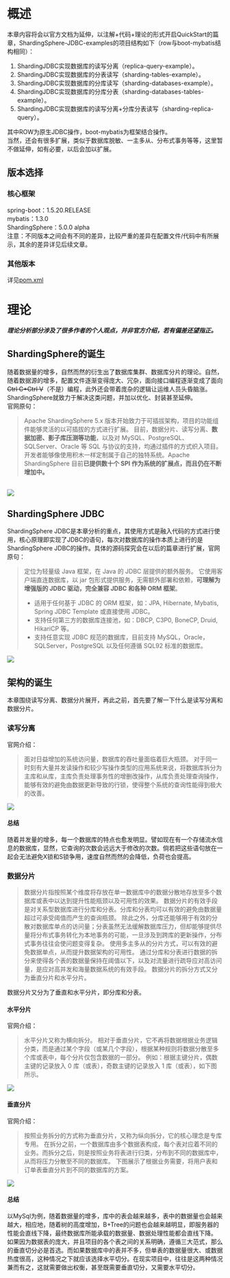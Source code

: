 # 概述
本章内容将会以官方文档为延伸，以注解+代码+理论的形式开启QuickStart的篇章，ShardingSphere-JDBC-examples的项目结构如下（row与boot-mybatis结构相同）：

1. ShardingJDBC实现数据库的读写分离（replica-query-example）。
1. ShardingJDBC实现数据库的分表读写（sharding-tables-example）。
1. ShardingJDBC实现数据库的分库读写（sharding-databases-example）。
1. ShardingJDBC实现数据库的分库分表（sharding-databases-tables-example）。
1. ShardingJDBC实现数据库的读写分离+分库分表读写（sharding-replica-query）。

其中ROW为原生JDBC操作，boot-mybatis为框架结合操作。<br />当然，还会有很多扩展，类似于数据库脱敏、一主多从、分布式事务等等，这里暂不做延伸，如有必要，以后会加以扩展。
## 版本选择
### 核心框架
spring-boot：1.5.20.RELEASE<br />mybatis：1.3.0<br />ShardingSphere：5.0.0 alpha<br />注意：不同版本之间会有不同的差异，比较严重的差异在配置文件/代码中有所展示，其余的差异详见后续文章。
### 其他版本
详见[pom.xml](pom.xml)
# 理论
_**理论分析部分涉及了很多作者的个人观点，并非官方介绍，若有偏差还望指正。**_
## ShardingSphere的诞生
随着数据量的增多，自然而然的衍生出了数据库集群、数据库分片的理论。自然，随着数据源的增多，配置文件逐渐变得庞大、冗杂，面向接口编程逐渐变成了面向~~Ctrl C+Ctrl V~~（不是）编程，此外还会带着庞杂的逻辑让运维人员头昏脑涨。ShardingSphere就致力于解决这类问题，并加以优化、封装甚至延伸。<br />官网原句：
> Apache ShardingSphere 5.x 版本开始致力于可插拔架构，项目的功能组件能够灵活的以可插拔的方式进行扩展。 目前，数据分片、读写分离、**数据加密、影子库压测等功能**，以及对 MySQL、PostgreSQL、SQLServer、Oracle 等 SQL 与协议的支持，均通过插件的方式织入项目。 开发者能够像使用积木一样定制属于自己的独特系统。Apache ShardingSphere 目前**已提供数十个 SPI 作为系统的扩展点，而且仍在不断增加中。**

<br />![](https://cdn.nlark.com/yuque/0/2020/png/485026/1609222444273-1549e5d4-fda7-4d31-9861-79e01b68be19.png#align=left&display=inline&height=799&margin=%5Bobject%20Object%5D&originHeight=799&originWidth=1424&size=0&status=done&style=none&width=1424)<br />

## ShardingSphere JDBC
ShardingSphere JDBC是本章分析的重点，其使用方式是融入代码的方式进行使用，核心原理即实现了JDBC的语句，每次对数据库的操作本质上进行的是ShardingSphere JDBC的操作。具体的源码探究会在以后的篇章进行扩展，官网原句：
> 定位为轻量级 Java 框架，在 Java 的 JDBC 层提供的额外服务。 它使用客户端直连数据库，以 jar 包形式提供服务，无需额外部署和依赖，**可理解为增强版的 JDBC 驱动，完全兼容 JDBC 和各种 ORM 框架**。
> - 适用于任何基于 JDBC 的 ORM 框架，如：JPA, Hibernate, Mybatis, Spring JDBC Template 或直接使用 JDBC。
> - 支持任何第三方的数据库连接池，如：DBCP, C3P0, BoneCP, Druid, HikariCP 等。
> - 支持任意实现 JDBC 规范的数据库，目前支持 MySQL，Oracle，SQLServer，PostgreSQL 以及任何遵循 SQL92 标准的数据库。

![](https://cdn.nlark.com/yuque/0/2020/png/485026/1609222781907-43e5c583-437d-4b05-adaf-31df65b6899d.png#align=left&display=inline&height=691&margin=%5Bobject%20Object%5D&originHeight=691&originWidth=710&size=0&status=done&style=none&width=710)
## 架构的诞生
本章围绕读写分离、数据分片展开，再此之前，首先要了解一下什么是读写分离和数据分片。
### 读写分离
官网介绍：
> 面对日益增加的系统访问量，数据库的吞吐量面临着巨大瓶颈。 对于同一时刻有大量并发读操作和较少写操作类型的应用系统来说，将数据库拆分为主库和从库，主库负责处理事务性的增删改操作，从库负责处理查询操作，能够有效的避免由数据更新导致的行锁，使得整个系统的查询性能得到极大的改善。

![](https://cdn.nlark.com/yuque/0/2020/png/485026/1609223219454-92670676-e54f-4932-954f-8d2d2874e485.png#align=left&display=inline&height=840&margin=%5Bobject%20Object%5D&originHeight=840&originWidth=1242&size=0&status=done&style=none&width=1242)
#### 总结
随着并发量的增多，每一个数据库的特点也愈发明显。譬如现在有一个存储流水信息的数据库，显然，它查询的次数会远远大于修改的次数。倘若把这些语句放在一起会无法避免X锁和S锁争用，速度自然而然的会降低，负荷也会提高。
### 数据分片
> 数据分片指按照某个维度将存放在单一数据库中的数据分散地存放至多个数据库或表中以达到提升性能瓶颈以及可用性的效果。 数据分片的有效手段是对关系型数据库进行分库和分表。分库和分表均可以有效的避免由数据量超过可承受阈值而产生的查询瓶颈。 除此之外，分库还能够用于有效的分散对数据库单点的访问量；分表虽然无法缓解数据库压力，但却能够提供尽量将分布式事务转化为本地事务的可能，一旦涉及到跨库的更新操作，分布式事务往往会使问题变得复杂。 使用多主多从的分片方式，可以有效的避免数据单点，从而提升数据架构的可用性。
> 通过分库和分表进行数据的拆分来使得各个表的数据量保持在阈值以下，以及对流量进行疏导应对高访问量，是应对高并发和海量数据系统的有效手段。 数据分片的拆分方式又分为垂直分片和水平分片。

数据分片又分为了垂直和水平分片，即分库和分表。
#### 水平分片
官网介绍：
> 水平分片又称为横向拆分。 相对于垂直分片，它不再将数据根据业务逻辑分类，而是通过某个字段（或某几个字段），根据某种规则将数据分散至多个库或表中，每个分片仅包含数据的一部分。 例如：根据主键分片，偶数主键的记录放入 0 库（或表），奇数主键的记录放入 1 库（或表），如下图所示。

![](https://cdn.nlark.com/yuque/0/2020/png/485026/1609224079221-92d86267-1163-4fac-b0c1-5383868516e5.png#align=left&display=inline&height=837&margin=%5Bobject%20Object%5D&originHeight=837&originWidth=1228&size=0&status=done&style=none&width=1228)
#### 垂直分片
官网介绍：
> 按照业务拆分的方式称为垂直分片，又称为纵向拆分，它的核心理念是专库专用。 在拆分之前，一个数据库由多个数据表构成，每个表对应着不同的业务。而拆分之后，则是按照业务将表进行归类，分布到不同的数据库中，从而将压力分散至不同的数据库。 下图展示了根据业务需要，将用户表和订单表垂直分片到不同的数据库的方案。

![](https://cdn.nlark.com/yuque/0/2020/png/485026/1609224128022-95b7f72e-3d3f-4d33-bfb0-09d47f9e560c.png#align=left&display=inline&height=803&margin=%5Bobject%20Object%5D&originHeight=803&originWidth=1066&size=0&status=done&style=none&width=1066)
#### 总结
以MySql为例，随着数据量的增多，库中的表会越来越多，表中的数据量也会越来越大，相应地，随着树的高度增加，B+Tree的问题也会越来越明显，即服务器的性能会直线下降，最终数据库所能承载的数据量、数据处理性能都会直线下降。<br />如果因为数据表的庞大，并且项目的各个表之间的关系明确，遵循三大范式，那么的垂直切分必是首选。而如果数据库中的表并不多，但单表的数据量很大、或数据热度很高，这种情况之下就应该选择水平切分。在现实项目中，往往是这两种情况兼而有之，这就需要做出权衡，甚至既需要垂直切分，又需要水平切分。
